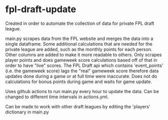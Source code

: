 # fpl-draft-update

Created in order to automate the collection of data for private FPL draft league. 

main.py scrapes data from the FPL website and merges the data into a single dataframe. Some additional calculations that are needed for the private league are added, such as the monthly points for each person. Other columns are added to make it more readable to others. Only scrapes player points and does gameweek score calculations based off of that in order to have "live" scores. The FPL Draft api which contains 'event_points' (i.e. the gameweek score) lags the "real" gameweek score therefore data updates done during a game or at full time were inaccurate. Does not do calculations for bonus points during game and waits for game update.

Uses github actions to run main.py every hour to update the data. Can be changed to different time intervals in actions.yml.

Can be made to work with other draft leagues by editing the 'players' dictionary in main.py
